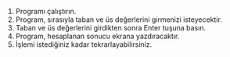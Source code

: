 1. Programı çalıştırın.
2. Program, sırasıyla taban ve üs değerlerini girmenizi isteyecektir.
3. Taban ve üs değerlerini girdikten sonra Enter tuşuna basın.
4. Program, hesaplanan sonucu ekrana yazdıracaktır.
5. İşlemi istediğiniz kadar tekrarlayabilirsiniz.
